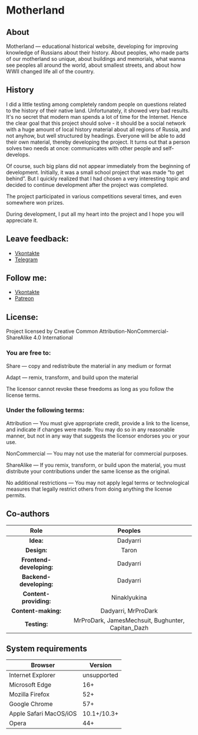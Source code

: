 # Motherland

## About

Motherland — educational historical website, developing for improving knowledge of Russians about their history. About peoples, who made parts of our motherland so unique, about buildings and memorials, what wanna see peoples all around the world, about smallest streets, and about how WWII changed life all of the country.

## History

I did a little testing among completely random people on questions related to the history of their native land.
Unfortunately, it showed very bad results.
It's no secret that modern man spends a lot of time for the Internet.
Hence the clear goal that this project should solve - it should be a social network with a huge amount of local history material about all regions of Russia, and not anyhow, but well structured by headings. Everyone will be able to add their own material, thereby developing the project.
It turns out that a person solves two needs at once: communicates with other people and self-develops.

Of course, such big plans did not appear immediately from the beginning of development.
Initially, it was a small school project that was made “to get behind”. But I quickly realized that I had chosen a very interesting topic and decided to continue development after the project was completed.

The project participated in various competitions several times, and even somewhere won prizes.

During development, I put all my heart into the project and I hope you will appreciate it.

## Leave feedback:

- [Vkontakte](https://vk.com/dadyarri)
- [Telegram](https://tele.click/dadyarri)

## Follow me:

- [Vkontakte](https://vk.com/iandmymotherland)
- [Patreon](https://patreon.com/motherland)

## License:

Project licensed by Creative Common Attribution-NonCommercial-ShareAlike 4.0 International

### You are free to:

Share — copy and redistribute the material in any medium or format

Adapt — remix, transform, and build upon the material

The licensor cannot revoke these freedoms as long as you follow the license terms.

### Under the following terms:

Attribution — You must give appropriate credit, provide a link to the license, and indicate if changes were made. You may do so in any reasonable manner, but not in any way that suggests the licensor endorses you or your use.

NonCommercial — You may not use the material for commercial purposes.

ShareAlike — If you remix, transform, or build upon the material, you must distribute your contributions under the same license as the original.

No additional restrictions — You may not apply legal terms or technological measures that legally restrict others from doing anything the license permits.

## Co-authors
|           Role           |                      Peoples                      |
| :----------------------: | :-----------------------------------------------: |
|        **Idea:**         |                     Dadyarri                      |
|       **Design:**        |                       Taron                       |
| **Frontend-developing:** |                     Dadyarri                      |
| **Backend-developing:**  |                     Dadyarri                      |
|  **Content-providing:**  |                   Ninaklyukina                    |
|   **Content-making:**    |                Dadyarri, MrProDark                |
|       **Testing:**       | MrProDark, JamesMechsuit, Bughunter, Capitan_Dazh |

## System requirements


| Browser                | Version     |
| ---------------------- | ----------- |
| Internet Explorer      | unsupported |
| Microsoft Edge         | 16+         |
| Mozilla Firefox        | 52+         |
| Google Chrome          | 57+         |
| Apple Safari MacOS/iOS | 10.1+/10.3+ |
| Opera                  | 44+         |
